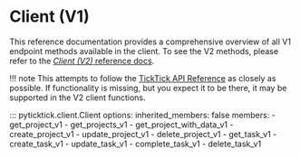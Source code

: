 # Client (V1)

This reference documentation provides a comprehensive overview of all V1 endpoint
methods available in the client. To see the V2 methods, please refer to the
[_Client (V2)_ reference docs](v2.md).

!!! note
    This attempts to follow the [TickTick API Reference](https://developer.ticktick.com/docs/index.html#/openapi?id=api-reference) as closely as possible. If functionality is missing, but you expect it to be there, it may be supported in the V2 client functions.

::: pyticktick.client.Client
    options:
      inherited_members: false
      members:
        - get_project_v1
        - get_projects_v1
        - get_project_with_data_v1
        - create_project_v1
        - update_project_v1
        - delete_project_v1
        - get_task_v1
        - create_task_v1
        - update_task_v1
        - complete_task_v1
        - delete_task_v1
